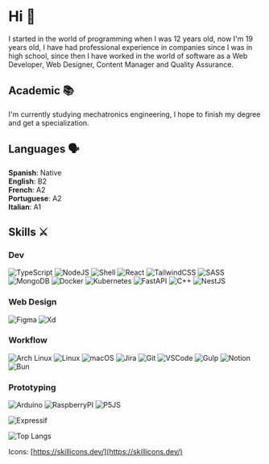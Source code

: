 # Hi 🗿
I started in the world of programming when I was 12 years old, now I'm <age>19<age> years old, I have had professional experience in companies since I was in high school, since then I have worked in the world of software as a Web Developer, Web Designer, Content Manager and Quality Assurance.

## Academic 📚
I'm currently studying mechatronics engineering, I hope to finish my degree and get a specialization.

## Languages 🗣
**Spanish**: Native<br>
**English**: B2<br>
**French**: A2<br>
**Portuguese**: A2<br>
**Italian**: A1

## Skills ⚔️
### Dev
![TypeScript](https://skillicons.dev/icons?i=ts)
![NodeJS](https://skillicons.dev/icons?i=nodejs)
![Shell](https://skillicons.dev/icons?i=bash)
![React](https://skillicons.dev/icons?i=react)
![TailwindCSS](https://skillicons.dev/icons?i=tailwindcss)
![SASS](https://skillicons.dev/icons?i=sass)
![MongoDB](https://skillicons.dev/icons?i=mongodb)
![Docker](https://skillicons.dev/icons?i=docker)
![Kubernetes](https://skillicons.dev/icons?i=kubernetes)
![FastAPI](https://skillicons.dev/icons?i=fastapi)
![C++](https://skillicons.dev/icons?i=cpp)
![NestJS](https://skillicons.dev/icons?i=nestjs)

### Web Design
![Figma](https://skillicons.dev/icons?i=figma)
![Xd](https://skillicons.dev/icons?i=xd)

### Workflow
![Arch Linux](https://skillicons.dev/icons?i=arch)
![Linux](https://skillicons.dev/icons?i=linux)
![macOS](https://skillicons.dev/icons?i=apple)
![Jira](https://skillicons.dev/icons?i=githubactions)
![Git](https://skillicons.dev/icons?i=git)
![VSCode](https://skillicons.dev/icons?i=vscode)
![Gulp](https://skillicons.dev/icons?i=gulp)
![Notion](https://skillicons.dev/icons?i=notion)
![Bun](https://skillicons.dev/icons?i=bun)

### Prototyping
![Arduino](https://skillicons.dev/icons?i=arduino)
![RaspberryPI](https://skillicons.dev/icons?i=raspberrypi)
![P5JS](https://skillicons.dev/icons?i=p5js)

![Expressif](https://img.shields.io/badge/espressif-E7352C?style=for-the-badge&logo=espressif&logoColor=white)

![Top Langs](https://github-readme-stats.vercel.app/api/top-langs/?username=jdic&hide_progress=true)

Icons: [https://skillicons.dev/](https://skillicons.dev/)